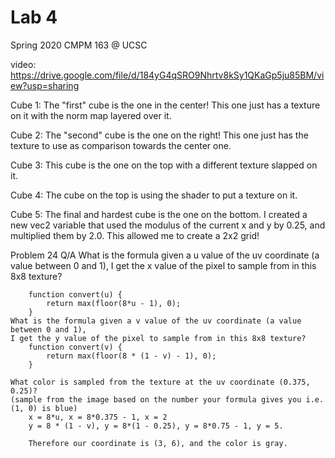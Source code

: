 # Lab 4
Spring 2020 CMPM 163 @ UCSC

video: https://drive.google.com/file/d/184yG4qSRO9Nhrtv8kSy1QKaGp5ju85BM/view?usp=sharing

Cube 1: The "first" cube is the one in the center! This one just has a texture on it with the norm map layered over it.

Cube 2: The "second" cube is the one on the right! This one just has the texture to use as comparison towards the center one.

Cube 3: This cube is the one on the top with a different texture slapped on it.

Cube 4: The cube on the top is using the shader to put a texture on it.

Cube 5: The final and hardest cube is the one on the bottom. I created a new vec2 variable that used the modulus of the
	current x and y by 0.25, and multiplied them by 2.0. This allowed me to create a 2x2 grid!

Problem 24 Q/A
	What is the formula given a u value of the uv coordinate (a value between 0 and 1), 
	I get the x value of the pixel to sample from in this 8x8 texture?
		
		function convert(u) {
			return max(floor(8*u - 1), 0);
		}
	What is the formula given a v value of the uv coordinate (a value between 0 and 1), 
	I get the y value of the pixel to sample from in this 8x8 texture?
		function convert(v) {
			return max(floor(8 * (1 - v) - 1), 0);
		}

	What color is sampled from the texture at the uv coordinate (0.375, 0.25)? 
	(sample from the image based on the number your formula gives you i.e. (1, 0) is blue)
		x = 8*u, x = 8*0.375 - 1, x = 2
		y = 8 * (1 - v), y = 8*(1 - 0.25), y = 8*0.75 - 1, y = 5.
		
		Therefore our coordinate is (3, 6), and the color is gray.